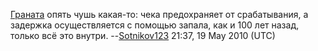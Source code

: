 [Граната](http://ru.wikipedia.org/wiki/%D0%93%D1%80%D0%B0%D0%BD%D0%B0%D1%82%D0%B0)
опять чушь какая-то: чека предохраняет от срабатывания, а задержка
осуществляется с помощью запала, как и 100 лет назад, только всё это
внутри. --[Sotnikov123](User:Sotnikov123 "wikilink") 21:37, 19 May 2010
(UTC)